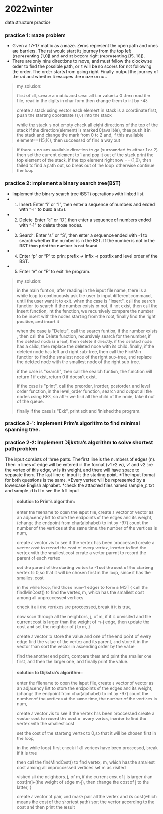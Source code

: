 # 2022winter
data structure practice


### practice 1: maze problem
- Given a 17*17 matrix as a maze. Zeros represent the open path and ones are barriers. The rat would start its journey from the top left (representing [1,0]) and end at bottom right (representing [15, 16]).
- There are only nine directions to move, and must follow the clockwise order to find the possible path, or it will be no scores for not following the order. The order starts from going right. Finally, output the journey of the rat and whether it escapes the maze or not.

> my solution:
> 
> first of all, create a matrix and clear all the value to 0
> then read the file, read in the digits in char form then change them to int by -48
> 
> create a stack using vector
> each element in stack is a coordinate
> first, push the starting coordinate (1,0) into the stack
>
> while the stack is not empty
> check all eight directions of the top of the stack
> if the direction(element) is marked 0(availble), then push it in the stack
> and change the mark from 0 to 2
> and, if this available element==(15,16), then successed of find a way out

> if there is no any available direction to go (surrounded by either 1 or 2)
> then set the current element to 1 and pop it out of the stack
> print the top element of the stack,
> if the top element right now == (1,0), then failed to find a path out, so break out of the loop,
> otherwise continue the loop


### practice 2: implement a binary search tree(BST)
- Implement the binary search tree (BST) operations with linked list.
- 1. Insert: Enter “i” or “I”, then enter a sequence of numbers and ended with “-1” to build a BST.
- 2. Delete: Enter “d” or “D”, then enter a sequence of numbers ended with “-1” to delete those nodes.
- 3. Search: Enter “s” or “S”, then enter a sequence ended with -1 to search whether the number is in the BST. If the number is not in the BST then print the number is not found.
- 4. Enter “p” or “P” to print prefix -> infix -> postfix and level order of the BST.
- 5. Enter “e” or “E” to exit the program.

> my solution:
>
> in the main funtion, after reading in the input file name,
> there is a while loop to continuously ask the user to input different command,
> until the user want it to exit.
> when the case is "insert", call the search function to search if the number exists or not, if not exist, then call the Insert function,
> int the function, we recursively compare the number to be insert with the nodes starting from the root,
> finally find the right position, and insert it
> 
> when the case is "Delete", call the search funtion, if the number exists , then call the Delete function,
> recursively search for the number, if the deleted node is a leaf, then delete it directly.
> if the deleted node has a child, then replace the deleted node with its child.
> finally, if the deleted node has left and right sub-tree, then call the FindMin function to find the smallest node of the right sub-tree,
> and replace the deleted node with the smallest node of the right sub-tree.
> 
> if the case is "search", then call the search funtion, the function will return 1 if exist, return 0 if doesn't exist.
> 
> if the case is "print", call the preorder, inorder, postorder, and level order function,
> in the level_order function, search and output all the nodes using BFS, so after we find all the child of the node,
> take it out of the queue.
> 
> finally if the case is "Exit", print exit and finished the program.


### practice 2-1: Implement Prim’s algorithm to find minimal spanning tree.
### practice 2-2: Implement Dijkstra’s algorithm to solve shortest path problem

The input consists of three parts. The first line is the numbers of edges (n). Then, n lines of edge will be entered in the format (v1 v2 w), v1 and v2 are the vertex of this edge, w is its weight, and there will have space to separate them. The last line of input is the starting point.
*The input format for both questions is the same.
*Every vertex will be represented by a lowercase English alphabet.
*check the attached files named sample_p.txt and sample_d.txt to see the full input

> #### solution to Prim’s algorithm:
>
> enter the filename to open the input file,
> create a vector of vector as an adjacency list to store the endpoints of the edges and its weight,
> (change the endpoint from char(alphabet) to int by -97)
> count the number of the vertices at the same time, the number of the vertices is num,
> 
> create a vector vis to see if the vertex has been proccessed
> create a vector cost to record the cost of every vertex, inorder to find the vertex with the smallest cost
> create a vertor parent to record the parent of each vertex
> 
> set the parent of the starting vertex to -1
> set the cost of the startong vertex to 0,so that it will be chosen first in the loop,
> since it has the smallest cost
> 
> 
> in the while loop, find those num-1 edges to form a MST
> {
> call the findMinCost() to find the vertex, m,  which has the smallest cost among all unproccessed vertices
> 
> check if all the vertixes are proccessed, break if it is true,
> 
> now scan through all the neighbors, j, of m,
> if it is unvisited and the current cost is larger than the weight of m-j edge,
> then update the cost and set the neighbor of j to m,
> }
> 
> create a vector to store the value and one of the end point of every edge
> find the value of the vertex and its parent, and store it in the vector
> than sort the vector in ascending order by the value
> 
> find the another end point, compare them and print the smaller one first, and then the larger one, 
> and finally print the value.


> #### solution to Dijkstra’s algorithm::
>
> enter the filename to open the input file,
> create a vector of vector as an adjacency list to store the endpoints of the edges and its weight,
> (change the endpoint from char(alphabet) to int by -97)
> count the number of the vertices at the same time, the number of the vertices is num,
> 
> create a vector vis to see if the vertex has been proccessed
> create a vector cost to record the cost of every vertex, inorder to find the vertex with the smallest cost
> 
> set the cost of the startong vertex to 0,so that it will be chosen first in the loop,
> 
> in the while loop{
> first check if all verices have been proccesed, break if it is true
> 
> then call the findMindCost() to find vertex, m,  which has the smallest cost among all unproccessed vertices
> set m as visited
> 
> visited all the neighbors, j, of m, 
> if the current cost of j is larger than cost[m]+(the weight of edge m-j), 
> then change the cost of j to the latter,
> }
> 
> create a vector of pair, and make pair all the vertex and its cost(which means the cost of the shortest path)
> sort the vector according to the cost
> and then print the result
